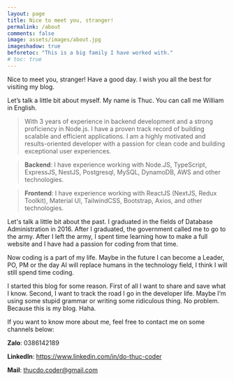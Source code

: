 ```yaml
---
layout: page
title: Nice to meet you, stranger!
permalink: /about
comments: false
image: assets/images/about.jpg
imageshadow: true
beforetoc: "This is a big family I have worked with."
# toc: true
---
```


<!-- This website is a demonstration to see **Memoirs Jekyll theme** in action. The theme is compatible with Github pages, in fact even this demo itself is created with Github Pages and hosted with Github.

<a target="_blank" href="https://bootstrapstarter.com/jekyll-theme-memoirs/" class="btn btn-dark"> Get Memoirs for Jekyll &rarr;</a> -->

Nice to meet you, stranger!
Have a good day. I wish you all the best for visiting my blog.

Let’s talk a little bit about myself. My name is Thuc. You can call me William in English.

> With 3 years of experience in backend development and a strong proficiency in Node.js. I have a proven track record of building scalable and efficient applications. I am a highly motivated and results-oriented developer with a passion for clean code and building exceptional user experiences.

> **Backend**: I have experience working with Node.JS, TypeScript, ExpressJS, NestJS, Postgresql, MySQL, DynamoDB, AWS and other technologies.

> **Frontend**: I have experience working with ReactJS (NextJS, Redux Toolkit), Material UI, TailwindCSS, Bootstrap, Axios, and other technologies.

Let's talk a little bit about the past.
I graduated in the fields of Database Administration in 2016. After I graduated, the government called me to go to the army. After I left the army, I spent time learning how to make a full website and I have had a passion for coding from that time.

Now coding is a part of my life. Maybe in the future I can become a Leader, PO, PM or the day AI will replace humans in the technology field, I think I will still spend time coding.

I started this blog for some reason. First of all I want to share and save what I know. Second, I want to track the road I go in the developer life.
Maybe I’m using some stupid grammar or writing some ridiculous thing. No problem. Because this is my blog. Haha.

If you want to know more about me, feel free to contact me on some channels below:

**Zalo**: 0386142189

**LinkedIn**: https://www.linkedin.com/in/do-thuc-coder

**Mail**: thucdo.coder@gmail.com
